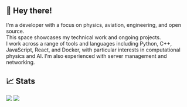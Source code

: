 ## 👋 Hey there!
I'm a developer with a focus on physics, aviation, engineering, and open source.\
This space showcases my technical work and ongoing projects.\
I work across a range of tools and languages including Python, C++, JavaScript, React, and Docker, with particular interests in computational physics and AI. I'm also experienced with server management and networking.

## 📈 Stats
![](https://github-readme-stats.vercel.app/api/top-langs/?username=mightykatun&layout=compact&theme=city_lights)
![](https://github-readme-stats.vercel.app/api?username=mightykatun&show_icons=true&theme=city_lights)
